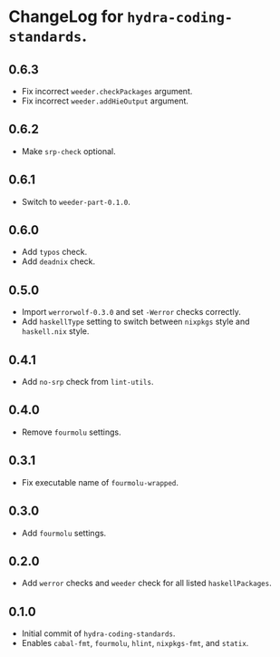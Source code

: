 # ChangeLog for `hydra-coding-standards`.

## 0.6.3

* Fix incorrect `weeder.checkPackages` argument.
* Fix incorrect `weeder.addHieOutput` argument.

## 0.6.2

* Make `srp-check` optional.

## 0.6.1

* Switch to `weeder-part-0.1.0`.

## 0.6.0

* Add `typos` check.
* Add `deadnix` check.

## 0.5.0

* Import `werrorwolf-0.3.0` and set `-Werror` checks correctly.
* Add `haskellType` setting to switch between `nixpkgs` style and `haskell.nix` style.

## 0.4.1

* Add `no-srp` check from `lint-utils`.

## 0.4.0

* Remove `fourmolu` settings.

## 0.3.1

* Fix executable name of `fourmolu-wrapped`.

## 0.3.0

* Add `fourmolu` settings.

## 0.2.0

* Add `werror` checks and `weeder` check for all listed `haskellPackages`.

## 0.1.0

* Initial commit of `hydra-coding-standards`.
* Enables `cabal-fmt`, `fourmolu`, `hlint`, `nixpkgs-fmt`, and `statix`.
